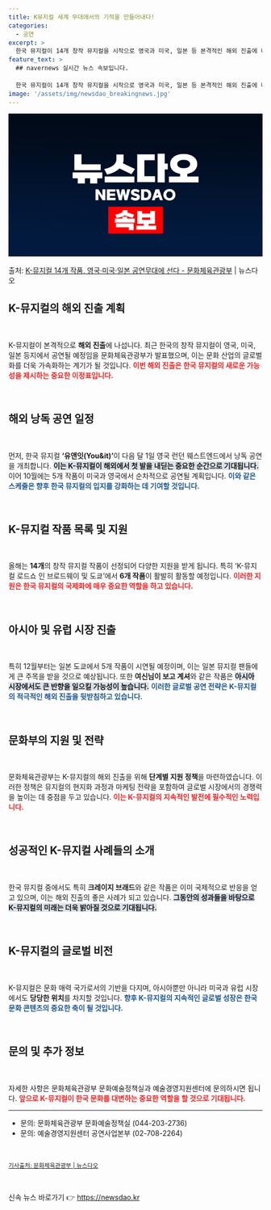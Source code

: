 ```yaml
---
title: K뮤지컬 세계 무대에서의 기적을 만들어내다!
categories:
  - 공연
excerpt: >
  한국 뮤지컬이 14개 창작 뮤지컬을 시작으로 영국과 미국, 일본 등 본격적인 해외 진출에 나선다. 문화체육관…
feature_text: >
  ## navernews 실시간 뉴스 속보입니다.

  한국 뮤지컬이 14개 창작 뮤지컬을 시작으로 영국과 미국, 일본 등 본격적인 해외 진출에 나선다. 문화체육관…
image: '/assets/img/newsdao_breakingnews.jpg'
---
```


![뉴스다오 속보](/assets/img/newsdao_breakingnews.jpg)

<p>출처: <a href="https://newsdao.kr/1724" rel="dofollow">K-뮤지컬 14개 작품, 영국·미국·일본 공연무대에 선다 - 문화체육관광부</a> | 뉴스다오</p>

<h2 data-ke-size="size26">K-뮤지컬의 해외 진출 계획</h2>

<p data-ke-size="size16">&nbsp;</p>

K-뮤지컬이 본격적으로 <b>해외 진출</b>에 나섭니다. 최근 한국의 창작 뮤지컬이 영국, 미국, 일본 등지에서 공연될 예정임을 문화체육관광부가 발표했으며, 이는 문화 산업의 글로벌화를 더욱 가속화하는 계기가 될 것입니다. <b><span style="color: #ee2323;">이번 해외 진출은 한국 뮤지컬의 새로운 가능성을 제시하는 중요한 이정표입니다.</span></b> 

<p data-ke-size="size16">&nbsp;</p>

<h2 data-ke-size="size26">해외 낭독 공연 일정</h2>

<p data-ke-size="size16">&nbsp;</p>

먼저, 한국 뮤지컬 <b>‘유앤잇(You&it)’</b>이 다음 달 1일 영국 런던 웨스트엔드에서 낭독 공연을 개최합니다. <b><span style="background-color: #21538527;">이는 K-뮤지컬이 해외에서 첫 발을 내딛는 중요한 순간으로 기대됩니다.</span></b> 이어 10월에는 5개 작품이 미국과 영국에서 순차적으로 공연될 계획입니다. <b><span style="color: #1a5490;">이와 같은 스케줄은 향후 한국 뮤지컬의 입지를 강화하는 데 기여할 것입니다.</span></b>

<p data-ke-size="size16">&nbsp;</p>

<h2 data-ke-size="size26">K-뮤지컬 작품 목록 및 지원</h2>

<p data-ke-size="size16">&nbsp;</p>

올해는 <b>14개</b>의 창작 뮤지컬 작품이 선정되어 다양한 지원을 받게 됩니다. 특히 ‘K-뮤지컬 로드쇼 인 브로드웨이 및 도쿄’에서 <b>6개 작품</b>이 활발히 활동할 예정입니다. <b><span style="color: #ee2323;">이러한 지원은 한국 뮤지컬의 국제화에 매우 중요한 역할을 하고 있습니다.</span></b>

<p data-ke-size="size16">&nbsp;</p>

<h2 data-ke-size="size26">아시아 및 유럽 시장 진출</h2>

<p data-ke-size="size16">&nbsp;</p>

특히 12월부터는 일본 도쿄에서 5개 작품이 시연될 예정이며, 이는 일본 뮤지컬 팬들에게 큰 주목을 받을 것으로 예상됩니다. 또한 <b>여신님이 보고 계셔</b>와 같은 작품은 <b><span style="background-color: #21538527;">아시아 시장에서도 큰 반향을 일으킬 가능성이 높습니다.</span></b> <b><span style="color: #1a5490;">이러한 글로벌 공연 전략은 K-뮤지컬의 적극적인 해외 진출을 뒷받침하고 있습니다.</span></b>

<p data-ke-size="size16">&nbsp;</p>

<h2 data-ke-size="size26">문화부의 지원 및 전략</h2>

<p data-ke-size="size16">&nbsp;</p>

문화체육관광부는 K-뮤지컬의 해외 진출을 위해 <b>단계별 지원 정책</b>을 마련하였습니다. 이러한 정책은 뮤지컬의 현지화 과정과 마케팅 전략을 포함하여 글로벌 시장에서의 경쟁력을 높이는 데 중점을 두고 있습니다. <b><span style="color: #ee2323;">이는 K-뮤지컬의 지속적인 발전에 필수적인 노력입니다.</span></b>

<p data-ke-size="size16">&nbsp;</p>

<h2 data-ke-size="size26">성공적인 K-뮤지컬 사례들의 소개</h2>

<p data-ke-size="size16">&nbsp;</p>

한국 뮤지컬 중에서도 특히 <b>크레이지 브래드</b>와 같은 작품은 이미 국제적으로 반응을 얻고 있으며, 이는 해외 진출의 좋은 사례가 되고 있습니다. <b><span style="background-color: #21538527;">그동안의 성과들을 바탕으로 K-뮤지컬의 미래는 더욱 밝아질 것으로 기대됩니다.</span></b>

<p data-ke-size="size16">&nbsp;</p>

<h2 data-ke-size="size26">K-뮤지컬의 글로벌 비전</h2>

<p data-ke-size="size16">&nbsp;</p>

K-뮤지컬은 문화 매력 국가로서의 기반을 다지며, 아시아뿐만 아니라 미국과 유럽 시장에서도 <b>당당한 위치</b>를 차지할 것입니다. <b><span style="color: #1a5490;">향후 K-뮤지컬의 지속적인 글로벌 성장은 한국 문화 콘텐츠의 중요한 축이 될 것입니다.</span></b>

<p data-ke-size="size16">&nbsp;</p>

<h2 data-ke-size="size26">문의 및 추가 정보</h2>

<p data-ke-size="size16">&nbsp;</p>

자세한 사항은 문화체육관광부 문화예술정책실과 예술경영지원센터에 문의하시면 됩니다. <b><span style="color: #ee2323;">앞으로 K-뮤지컬이 한국 문화를 대변하는 중요한 역할을 할 것으로 기대됩니다.</span></b>

<hr>

<ul>
    <li>문의: 문화체육관광부 문화예술정책실 (044-203-2736)</li>
    <li>문의: 예술경영지원센터 공연사업본부 (02-708-2264)</li>
</ul>

<p data-ke-size="size16">&nbsp;</p>

<small><a href="https://newsdao.kr/1724" target="_blank">기사출처: 문화체육관광부 | 뉴스다오</a></small> 

<p data-ke-size="size16">&nbsp;</p> 

신속 뉴스 바로가기 👉 <a href="https://newsdao.kr" rel="dofollow">https://newsdao.kr</a>


